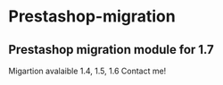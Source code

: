 # Prestashop-migration
## Prestashop migration module for 1.7 
Migartion avalaible 1.4, 1.5, 1.6 
Contact me!
